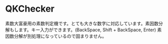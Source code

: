 # QKChecker

素数大富豪用の素数判定機です。とても大きな数字に対応しています。素因数分解もします。キー入力ができます。(BackSpace, Shift + BackSpace, Enter) 素因数分解が別処理になっているので固まりません。
